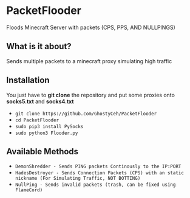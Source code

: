 # PacketFlooder
Floods Minecraft Server with packets (CPS, PPS, AND NULLPINGS)

## What is it about?
Sends multiple packets to a minecraft proxy simulating high traffic

## Installation

You just have to **git clone** the repository and put some proxies onto **socks5.txt** and **socks4.txt**

* `git clone https://github.com/GhostyCeh/PacketFlooder`
* `cd PacketFlooder`
* `sudo pip3 install PySocks`
* `sudo python3 Flooder.py`


## Available Methods
* `DemonShredder - Sends PING packets Continously to the IP:PORT`
* `HadesDestroyer - Sends Connection Packets (CPS) with an static nickname (For Simulating Traffic, NOT BOTTING)`
* `NullPing - Sends invalid packets (trash, can be fixed using FlameCord)`

